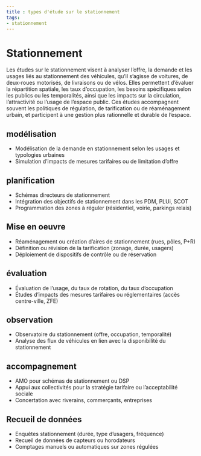```yaml
---
title : types d'étude sur le stationnement
tags:
- stationnement
---
```


# Stationnement
Les études sur le stationnement visent à analyser l’offre, la demande et les usages liés au stationnement des véhicules, qu’il s’agisse de voitures, de deux-roues motorisés, de livraisons ou de vélos. Elles permettent d’évaluer la répartition spatiale, les taux d’occupation, les besoins spécifiques selon les publics ou les temporalités, ainsi que les impacts sur la circulation, l’attractivité ou l’usage de l’espace public. Ces études accompagnent souvent les politiques de régulation, de tarification ou de réaménagement urbain, et participent à une gestion plus rationnelle et durable de l’espace. 

## modélisation
- Modélisation de la demande en stationnement selon les usages et typologies urbaines
- Simulation d’impacts de mesures tarifaires ou de limitation d’offre

## planification
- Schémas directeurs de stationnement
- Intégration des objectifs de stationnement dans les PDM, PLUi, SCOT
- Programmation des zones à réguler (résidentiel, voirie, parkings relais)

## Mise en oeuvre
- Réaménagement ou création d’aires de stationnement (rues, pôles, P+R)
- Définition ou révision de la tarification (zonage, durée, usagers)
- Déploiement de dispositifs de contrôle ou de réservation

## évaluation
- Évaluation de l’usage, du taux de rotation, du taux d’occupation
- Études d’impacts des mesures tarifaires ou réglementaires (accès centre-ville, ZFE)

## observation
- Observatoire du stationnement (offre, occupation, temporalité)
- Analyse des flux de véhicules en lien avec la disponibilité du stationnement

## accompagnement
- AMO pour schémas de stationnement ou DSP
- Appui aux collectivités pour la stratégie tarifaire ou l’acceptabilité sociale
- Concertation avec riverains, commerçants, entreprises

## Recueil de données
- Enquêtes stationnement (durée, type d’usagers, fréquence)
- Recueil de données de capteurs ou horodateurs
- Comptages manuels ou automatiques sur zones régulées
